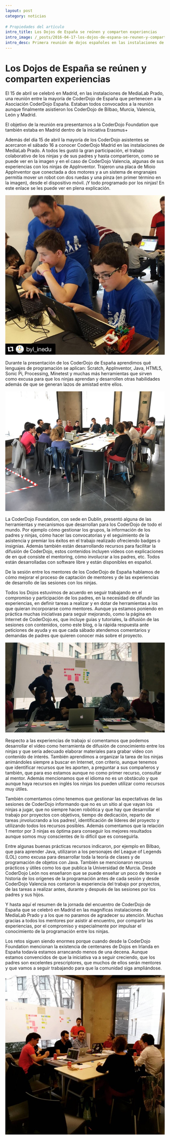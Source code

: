 ```yaml
---
layout: post
category: noticias

# Propiedades del artículo
intro_title: Los Dojos de España se reúnen y comparten experiencias
intro_image: /_posts/2016-04-17-los-dojos-de-espana-se-reunen-y-comparten-experiencias/reunion-1.jpg
intro_desc: Primera reunión de dojos españoles en las instalaciones de MediaLab Prado en Madrid.
---
```


# Los Dojos de España se reúnen y comparten experiencias

El 15 de abril se celebró en Madrid, en las instalaciones de MediaLab Prado, una reunión entre la mayoría de CoderDojo de España que pertenecen a la Asociación CoderDojo España. Estaban todos convocados a la reunión aunque finalmente asistieron los CoderDojo de Bilbao, Murcia, Valencia, León y Madrid.

El objetivo de la reunión era presentarnos a la CoderDojo Foundation que también estaba en Madrid dentro de la iniciativa Erasmus+

Además del día 15 de abril la mayoría de los CoderDojo asistentes se acercaron el sábado 16 a conocer CoderDojo Madrid en las instalaciones de MediaLab Prado. A todos les gustó la gran participación, el trabajo colaborativo de los ninjas y de sus padres y hasta compartieron, como se puede ver en la imagen y en el caso de CoderDojo Valencia, algunas de sus experiencias con los ninjas de AppInventor. Trajeron una placa de Mioio AppInventor que conectada a dos motores y a un sistema de engranajes permitía mover un robot con dos ruedas y una pinza (en primer término en la imagen), desde el dispositivo móvil. ¡Y todo programado por los ninjas! En este enlace se les puede ver en plena explicación.

![](/_posts/2016-04-17-los-dojos-de-espana-se-reunen-y-comparten-experiencias/reunion-2.jpg)

Durante la presentación de los CoderDojo de España aprendimos qué lenguajes de programación se aplican: Scratch, AppInventor, Java, HTML5, Sonic Pi, Processing, Minetest y muchas más herramientas que sirven como excusa para que los ninjas aprendan y desarrollen otras habilidades además de que se generan lazos de amistad entre ellos.

![](/_posts/2016-04-17-los-dojos-de-espana-se-reunen-y-comparten-experiencias/reunion-3.jpg)

La CoderDojo Foundation, con sede en Dublín, presentó alguna de las herramientas y mecanismos que desarrollan para los CoderDojo de todo el mundo. Por ejemplo cómo gestionar los grupos, la información de los padres y ninjas, cómo hacer las convocatorias y el seguimiento de la asistencia y premiar los éxitos en el trabajo realizado ofreciendo badges o insignias. Además también están desarrollando recursos para facilitar la difusión de CoderDojo, estos contenidos incluyen vídeos con explicaciones de en qué consiste el mentoring, cómo involucrar a los padres, etc. Todos están desarrolladas con software libre y están disponibles en español.

De la sesión entre los mentores de los CoderDojo de España hablamos de cómo mejorar el proceso de captación de mentores y de las experiencias de desarrollo de las sesiones con los ninjas.

Todos los Dojos estuvimos de acuerdo en seguir trabajando en el compromiso y participación de los padres, en la necesidad de difundir las experiencias, en definir tareas a realizar y en dotar de herramientas a los que quieran incorporarse como mentores. Aunque ya estamos poniendo en práctica muchas iniciativas para seguir mejorando, como la página en Internet de CoderDojo.es, que incluye guías y tutoriales, la difusión de las sesiones con contenidos, como este blog, o la rápida respuesta ante peticiones de ayuda y es que cada sábado atendemos comentarios y demandas de padres que quieren conocer más sobre el proyecto.

![](/_posts/2016-04-17-los-dojos-de-espana-se-reunen-y-comparten-experiencias/reunion-4.jpg)

Respecto a las experiencias de trabajo sí comentamos que podemos desarrollar el vídeo como herramienta de difusión de conocimiento entre los ninjas y que sería adecuado elaborar materiales para grabar vídeo con contenido de interés. También aprendimos a organizar la tarea de los ninjas animándoles siempre a buscar en Internet, con criterio, aunque tenemos que identificar recursos que les aporten, a preguntar a sus compañeros y también, que para eso estamos aunque no como primer recurso, consultar al mentor. Además mencionamos que el idioma no es un obstáculo y que aunque haya recursos en inglés los ninjas los pueden utilizar como recursos muy útiles.

También comentamos cómo tenemos que gestionar las expectativas de las sesiones de CoderDojo informando que no es un sitio al que vayan los ninjas a jugar, que no siempre hacen robótica y que hay que desarrollar el trabajo por proyectos con objetivos, tiempo de dedicación, reparto de tareas ¡involucrando a los padres!, identificación de líderes del proyecto y utilizando todos los recursos posibles. Además comentamos que la relación 1 mentor por 3 ninjas es óptima para conseguir los mejores resultados aunque somos muy conscientes de lo difícil que es conseguirla.

Entre algunas buenas prácticas recursos indicaron, por ejemplo en Bilbao, que para aprender Java, utilizaron a los personajes del League of Legends (LOL) como excusa para desarrollar toda la teoría de clases y de programación de objetos con Java. También se mencionaron recursos prácticos y útiles como los que publica la Universidad de Murcia. Desde CoderDojo León nos enseñaron que se puede enseñar un poco de teoría e historia de los orígenes de la programación antes de cada sesión y desde CoderDojo Valencia nos contaron la experiencia del trabajo por proyectos, de las tareas a realizar antes, durante y después de las sesiones por los padres y sus hijos.

Y hasta aquí el resumen de la jornada del encuentro de CoderDojo de España que se celebró en Madrid en las magníficas instalaciones de MediaLab Prado y a los que no paramos de agradecer su atención. Muchas gracias a todos los mentores por asistir al encuentro, por compartir las experiencias, por el compromiso y especialmente por impulsar el conocimiento de la programación entre los ninjas.

Los retos siguen siendo enormes porque cuando desde la CoderDojo Foundation mencionan la existencia de centenares de Dojos en Irlanda en España todavía estamos arrancando menos de una decena. Aunque estamos convencidos de que la iniciativa va a seguir creciendo, que los padres son excelentes prescriptores, que muchos de ellos serán mentores y que vamos a seguir trabajando para que la comunidad siga ampliándose.

![](/_posts/2016-04-17-los-dojos-de-espana-se-reunen-y-comparten-experiencias/reunion-5.jpg)
